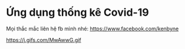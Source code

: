 # Ứng dụng thống kê Covid-19
Mọi thắc mắc liên hệ fb mình nhé: https://www.facebook.com/kenbyne

https://j.gifs.com/MwAwwG.gif
